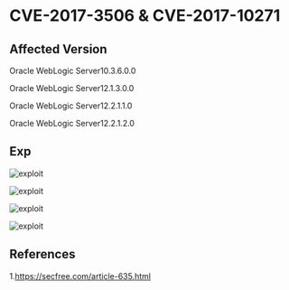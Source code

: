 
# CVE-2017-3506 & CVE-2017-10271

## Affected Version

Oracle WebLogic Server10.3.6.0.0

Oracle WebLogic Server12.1.3.0.0

Oracle WebLogic Server12.2.1.1.0

Oracle WebLogic Server12.2.1.2.0

## Exp

![exploit](https://raw.githubusercontent.com/SecWiki/CMS-Hunter/master/WebLogic/CVE-2017-3506%20%26%20CVE-2017-10271/1.png)

![exploit](https://raw.githubusercontent.com/SecWiki/CMS-Hunter/master/WebLogic/CVE-2017-3506%20%26%20CVE-2017-10271/2.png)

![exploit](https://raw.githubusercontent.com/SecWiki/CMS-Hunter/master/WebLogic/CVE-2017-3506%20%26%20CVE-2017-10271/3.png)

![exploit](https://raw.githubusercontent.com/SecWiki/CMS-Hunter/master/WebLogic/CVE-2017-3506%20%26%20CVE-2017-10271/4.png)

## References

1.https://secfree.com/article-635.html
